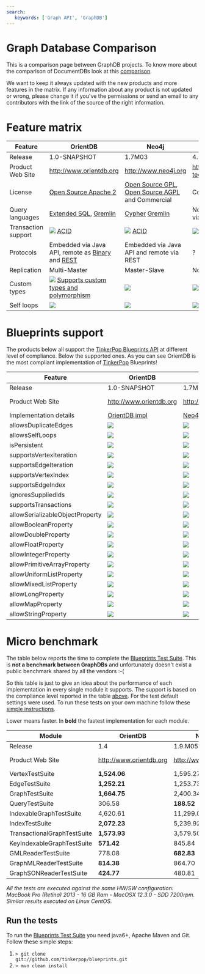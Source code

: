 ```yaml
---
search:
   keywords: ['Graph API', 'GraphDB']
---
```


# Graph Database Comparison

This is a comparison page between GraphDB projects. To know more about the comparison of DocumentDBs look at this [comparison](DocumentDB-Comparison.md).

We want to keep it always updated with the new products and more features in the matrix. If any information about any product is not updated or wrong, please change it if you've the permissions or send an email to any contributors with the link of the source of the right information.

# Feature matrix

| Feature | OrientDB | Neo4j   | DEX     | InfiniteGraph |
|---------|----------|---------|---------|---------------|
| Release | 1.0-SNAPSHOT | 1.7M03 | 4.5.1 | 2.1 |
| Product Web Site | http://www.orientdb.org | http://www.neo4j.org | http://www.sparsity-technologies.com | http://objectivity.com/INFINITEGRAPH |
|  License | [Open Source Apache 2](http://www.apache.org/licenses/LICENSE-2.0.html) | [Open Source GPL](http://www.gnu.org/licenses/gpl-3.0.html), [Open Source AGPL](http://www.gnu.org/licenses/agpl-3.0.html) and Commercial | Commercial | [Commercial](http://objectivity.com/support) |
|  Query languages | [Extended SQL](sql/SQL.md), [Gremlin](https://github.com/tinkerpop/gremlin/wiki) | [Cypher](http://docs.neo4j.org/chunked/1.4/cypher-query-lang.html) [Gremlin](https://github.com/tinkerpop/gremlin/wiki) | Not available, only via API | [Gremlin](https://github.com/tinkerpop/gremlin/wiki), Java API |
|  Transaction support | ![](http://www.orientdb.org/images/ok.png)  [ACID](http://en.wikipedia.org/wiki/ACID) | ![](http://www.orientdb.org/images/ok.png)  [ACID](http://en.wikipedia.org/wiki/ACID) | ![](http://www.orientdb.org/images/no.png) | ![](http://www.orientdb.org/images/ok.png)  [ACID](http://en.wikipedia.org/wiki/ACID) |
|  Protocols | Embedded via Java API, remote as [Binary](Network-Binary-Protocol.md) and [REST](OrientDB-REST.md) | Embedded via Java API and remote via REST | ? | Embedded via Java API, Remote database access via TCP |
|  Replication | Multi-Master | Master-Slave | No | ![](http://www.orientdb.org/images/no.png) |
|  Custom types | ![](http://www.orientdb.org/images/ok.png) [Supports custom types and polymorphism](Graph-Schema.md) | ![](http://www.orientdb.org/images/no.png) | ![](http://www.orientdb.org/images/no.png) | ![](http://www.orientdb.org/images/ok.png) Supports custom types and polymorphism |
|  Self loops | ![](http://www.orientdb.org/images/ok.png) | ![](http://www.orientdb.org/images/ok.png) | ![](http://www.orientdb.org/images/ok.png) | ![](http://www.orientdb.org/images/ok.png) |


# Blueprints support

The products below all support the [TinkerPop Blueprints API](https://github.com/tinkerpop/blueprints/wiki/) at different level of compliance. Below the supported ones. As you can see OrientDB is the most compliant implementation of [TinkerPop](http://www.tinkerpop.com) Blueprints!

| Feature | OrientDB | Neo4j | DEX | InfiniteGraph |
|---------|----------|---------|---------|---------------|
|   Release  |  1.0-SNAPSHOT  |  1.7M03 |  4.5.1  |  2.1  |
|  Product Web Site | http://www.orientdb.org | http://www.neo4j.org | http://www.sparsity-technologies.com | http://objectivity.com/INFINITEGRAPH |
|  Implementation details | [OrientDB impl](https://github.com/tinkerpop/blueprints/wiki/OrientDB-Implementation) | [Neo4j impl](https://github.com/tinkerpop/blueprints/wiki/Neo4j-Implementation) | [DEX impl](https://github.com/tinkerpop/blueprints/wiki/Dex-Implementation) | [InfiniteGraph impl](https://github.com/tinkerpop/blueprints/wiki/InfiniteGraph-Implementation) [Known limitations](http://wiki.infinitegraph.com/2.1/w/index.php?title=Understanding_InfiniteGraph_Blueprints_Capabilities_and_Limitations) |
|  allowsDuplicateEdges | ![](http://www.orientdb.org/images/ok.png) | ![](http://www.orientdb.org/images/ok.png) | ![](http://www.orientdb.org/images/ok.png) | ? |
|  allowsSelfLoops | ![](http://www.orientdb.org/images/ok.png) | ![](http://www.orientdb.org/images/ok.png) | ![](http://www.orientdb.org/images/ok.png) | ? |
|  isPersistent | ![](http://www.orientdb.org/images/ok.png) | ![](http://www.orientdb.org/images/ok.png) | ![](http://www.orientdb.org/images/ok.png) | ? |
|  supportsVertexIteration | ![](http://www.orientdb.org/images/ok.png) | ![](http://www.orientdb.org/images/ok.png) | ![](http://www.orientdb.org/images/ok.png) | ? |
|  supportsEdgeIteration | ![](http://www.orientdb.org/images/ok.png) | ![](http://www.orientdb.org/images/ok.png) | ![](http://www.orientdb.org/images/ok.png) | ? |
|  supportsVertexIndex | ![](http://www.orientdb.org/images/ok.png) | ![](http://www.orientdb.org/images/ok.png) | ![](http://www.orientdb.org/images/no.png) | ? |
|  supportsEdgeIndex | ![](http://www.orientdb.org/images/ok.png) | ![](http://www.orientdb.org/images/ok.png) | ![](http://www.orientdb.org/images/no.png) | ? |
|  ignoresSuppliedIds | ![](http://www.orientdb.org/images/ok.png) | ![](http://www.orientdb.org/images/ok.png) | ![](http://www.orientdb.org/images/ok.png) | ? |
|  supportsTransactions | ![](http://www.orientdb.org/images/ok.png) | ![](http://www.orientdb.org/images/ok.png) | ![](http://www.orientdb.org/images/no.png) | ? |
|  allowSerializableObjectProperty | ![](http://www.orientdb.org/images/ok.png) | ![](http://www.orientdb.org/images/no.png) | ![](http://www.orientdb.org/images/no.png) | ? |
|  allowBooleanProperty | ![](http://www.orientdb.org/images/ok.png) | ![](http://www.orientdb.org/images/ok.png) | ![](http://www.orientdb.org/images/ok.png) | ? |
|  allowDoubleProperty | ![](http://www.orientdb.org/images/ok.png) | ![](http://www.orientdb.org/images/ok.png) | ![](http://www.orientdb.org/images/ok.png) | ? |
|  allowFloatProperty | ![](http://www.orientdb.org/images/ok.png) | ![](http://www.orientdb.org/images/ok.png) | ![](http://www.orientdb.org/images/ok.png) | ? |
|  allowIntegerProperty | ![](http://www.orientdb.org/images/ok.png) | ![](http://www.orientdb.org/images/ok.png) | ![](http://www.orientdb.org/images/ok.png) | ? |
|  allowPrimitiveArrayProperty | ![](http://www.orientdb.org/images/ok.png) | ![](http://www.orientdb.org/images/ok.png) | ![](http://www.orientdb.org/images/no.png) | ? |
|  allowUniformListProperty | ![](http://www.orientdb.org/images/ok.png) | ![](http://www.orientdb.org/images/ok.png) | ![](http://www.orientdb.org/images/no.png) | ? |
|  allowMixedListProperty | ![](http://www.orientdb.org/images/ok.png) | ![](http://www.orientdb.org/images/no.png) | ![](http://www.orientdb.org/images/no.png) | ? |
|  allowLongProperty | ![](http://www.orientdb.org/images/ok.png) | ![](http://www.orientdb.org/images/ok.png) | ![](http://www.orientdb.org/images/no.png) | ? |
|  allowMapProperty | ![](http://www.orientdb.org/images/ok.png) | ![](http://www.orientdb.org/images/no.png) | ![](http://www.orientdb.org/images/no.png) | ? |
|  allowStringProperty | ![](http://www.orientdb.org/images/ok.png) | ![](http://www.orientdb.org/images/ok.png) | ![](http://www.orientdb.org/images/ok.png) | ? |

# Micro benchmark

The table below reports the time to complete the [Blueprints Test Suite](https://github.com/tinkerpop/blueprints/wiki/Property-Graph-Model-Test-Suite). This is **not a benchmark between GraphDBs** and unfortunately doesn't exist a public benchmark shared by all the vendors :-(

So this table is just to give an idea about the performance of each implementation in every single module it supports. The support is based on the compliance level reported in the table [above](#Blueprints_support). For the test default settings were used. To run these tests on your own machine follow these [simple instructions](#Run_the_tests).

Lower means faster. In **bold** the fastest implementation for each module.

| Module|OrientDB | Neo4j | DEX | InfiniteGraph |
|---------|----------|---------|---------|---------------|
| Release | 1.4 | 1.9.M05 | 4.8.0 | 2.1 |
| Product Web Site | http://www.orientdb.org | http://www.neo4j.org | http://www.sparsity-technologies.com | http://objectivity.com/INFINITEGRAPH |
| VertexTestSuite | **1,524.06** | 1,595.27 | 4,488.28 | ? |
| EdgeTestSuite | **1,252.21** | 1,253.73 | 3,865.85 | ? |
| GraphTestSuite | **1,664.75** | 2,400.34 | 4,680.80 | ? |
| QueryTestSuite | 306.58 | **188.52** | 612.73 | ? |
| IndexableGraphTestSuite | 4,620.61 | 11,299.02 | **1070.75** | ? |
| IndexTestSuite | **2,072.23** | 5,239.92 | not supported | ? |
| TransactionalGraphTestSuite | **1,573.93** | 3,579.50 | not supported | ? |
| KeyIndexableGraphTestSuite | **571.42** | 845.84 | not supported | ? |
| GMLReaderTestSuite | 778.08 | **682.83** | not supported | ? |
| GraphMLReaderTestSuite | **814.38** | 864.70 | 2,316.79 | ? |
| GraphSONReaderTestSuite | **424.77** | 480.81 | 1223.24 | ? |

*All the tests are executed against the same HW/SW configuration: MacBook Pro (Retina) 2013 - 16 GB Ram - MacOSX 12.3.0 - SDD 7200rpm. Similar results executed on Linux CentOS.*

## Run the tests

To run the [Blueprints Test Suite](https://github.com/tinkerpop/blueprints/wiki/Property-Graph-Model-Test-Suite) you need java6+, Apache Maven and Git. Follow these simple steps:

1. <code>&gt; git clone git://github.com/tinkerpop/blueprints.git</code>
1. <code>&gt; mvn clean install</code>
